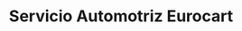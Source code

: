 ---
title: "Servicio Automotriz Eurocart"
url: /toluca-de-lerdo/servicio-automotriz-eurocart/
shop: Autowerkstatt
---